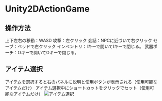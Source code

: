 # Unity2DActionGame
## 操作方法
上下左右の移動：WASD
攻撃：左クリック
会話：NPCに近づいて右クリック
セーブ：ベッドで右クリック
インベントリ：Iキーで開いてIキーで閉じる。
武器ポーチ：Oキーで開いてOキーで閉じる。
## アイテム選択
アイテムを選択すると右のパネルに説明と使用ボタンが表示される（使用可能なアイテムだけ）
アイテム選択中にショートカットをクリックでセット（使用可能なアイテムだけ）
![アイテム選択](https://github.com/nakaji-nandaina/Unity2DActionGame/assets/65334953/0d696d64-bd94-46bb-9865-1d2a93413b86)

